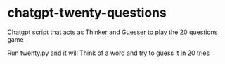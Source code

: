 # chatgpt-twenty-questions
Chatgpt script that acts as Thinker and Guesser to play the 20 questions game

Run twenty.py and it will Think of a word and try to guess it in 20 tries
